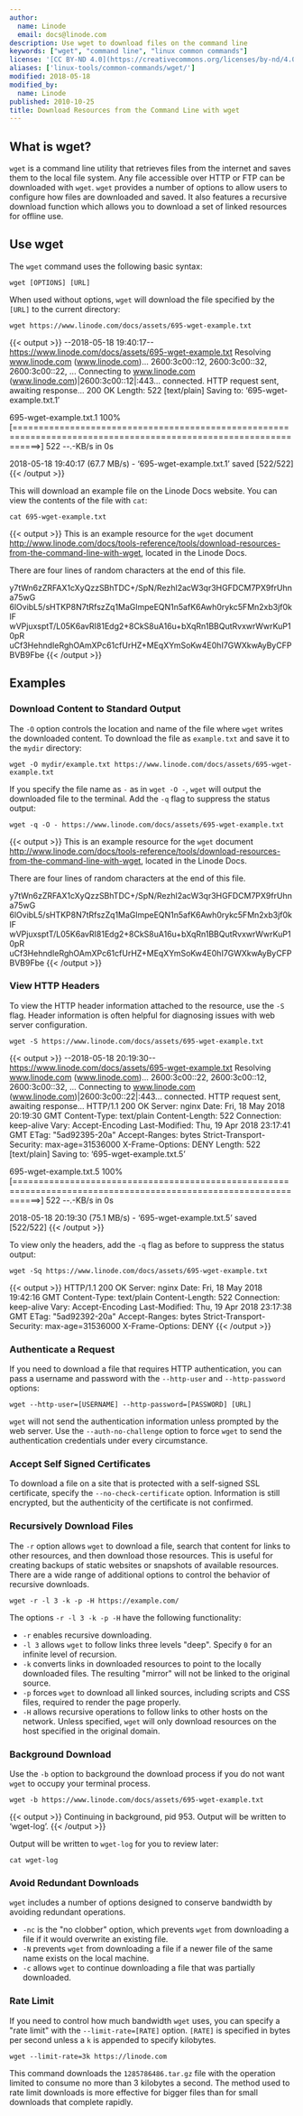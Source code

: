 ```yaml
---
author:
  name: Linode
  email: docs@linode.com
description: Use wget to download files on the command line
keywords: ["wget", "command line", "linux common commands"]
license: '[CC BY-ND 4.0](https://creativecommons.org/licenses/by-nd/4.0)'
aliases: ['linux-tools/common-commands/wget/']
modified: 2018-05-18
modified_by:
  name: Linode
published: 2010-10-25
title: Download Resources from the Command Line with wget
---
```


## What is wget?

`wget` is a command line utility that retrieves files from the internet and saves them to the local file system. Any file accessible over HTTP or FTP can be downloaded with `wget`. `wget` provides a number of options to allow users to configure how files are downloaded and saved. It also features a recursive download function which allows you to download a set of linked resources for offline use.

## Use wget

The `wget` command uses the following basic syntax:

    wget [OPTIONS] [URL]

When used without options, `wget` will download the file specified by the `[URL]` to the current directory:

    wget https://www.linode.com/docs/assets/695-wget-example.txt

{{< output >}}
--2018-05-18 19:40:17--  https://www.linode.com/docs/assets/695-wget-example.txt
Resolving www.linode.com (www.linode.com)... 2600:3c00::12, 2600:3c00::32, 2600:3c00::22, ...
Connecting to www.linode.com (www.linode.com)|2600:3c00::12|:443... connected.
HTTP request sent, awaiting response... 200 OK
Length: 522 [text/plain]
Saving to: ‘695-wget-example.txt.1’

695-wget-example.txt.1                              100%[=================================================================================================================>]     522  --.-KB/s    in 0s

2018-05-18 19:40:17 (67.7 MB/s) - ‘695-wget-example.txt.1’ saved [522/522]
{{< /output >}}

This will download an example file on the Linode Docs website. You can view the contents of the file with `cat`:

    cat 695-wget-example.txt

{{< output >}}
This is an example resource for the `wget` document
<http://www.linode.com/docs/tools-reference/tools/download-resources-from-the-command-line-with-wget>, located
in the Linode Docs.

There are four lines of random characters at the end of this file.

y7tWn6zZRFAX1cXyQzzSBhTDC+/SpN/RezhI2acW3qr3HGFDCM7PX9frUhna75wG
6lOvibL5/sHTKP8N7tRfszZq1MaGlmpeEQN1n5afK6Awh0rykc5FMn2xb3jf0klF
wVPjuxsptT/L05K6avRI81Edg2+8CkS8uA16u+bXqRn1BBQutRvxwrWwrKuP10pR
uCf3HehndIeRghOAmXPc61cfUrHZ+MEqXYmSoKw4E0hI7GWXkwAyByCFPBVB9Fbe
{{< /output >}}

## Examples

### Download Content to Standard Output

The `-O` option controls the location and name of the file where `wget` writes the downloaded content. To download the file as `example.txt` and save it to the `mydir` directory:

    wget -O mydir/example.txt https://www.linode.com/docs/assets/695-wget-example.txt

If you specify the file name as `-` as in `wget -O -`, `wget` will output the downloaded file to the terminal. Add the `-q` flag to suppress the status output:

    wget -q -O - https://www.linode.com/docs/assets/695-wget-example.txt

{{< output >}}
This is an example resource for the `wget` document
<http://www.linode.com/docs/tools-reference/tools/download-resources-from-the-command-line-with-wget>, located
in the Linode Docs.

There are four lines of random characters at the end of this file.

y7tWn6zZRFAX1cXyQzzSBhTDC+/SpN/RezhI2acW3qr3HGFDCM7PX9frUhna75wG
6lOvibL5/sHTKP8N7tRfszZq1MaGlmpeEQN1n5afK6Awh0rykc5FMn2xb3jf0klF
wVPjuxsptT/L05K6avRI81Edg2+8CkS8uA16u+bXqRn1BBQutRvxwrWwrKuP10pR
uCf3HehndIeRghOAmXPc61cfUrHZ+MEqXYmSoKw4E0hI7GWXkwAyByCFPBVB9Fbe
{{< /output >}}

### View HTTP Headers

To view the HTTP header information attached to the resource, use the `-S` flag. Header information is often helpful for diagnosing issues with web server configuration.

    wget -S https://www.linode.com/docs/assets/695-wget-example.txt

{{< output >}}
--2018-05-18 20:19:30--  https://www.linode.com/docs/assets/695-wget-example.txt
Resolving www.linode.com (www.linode.com)... 2600:3c00::22, 2600:3c00::12, 2600:3c00::32, ...
Connecting to www.linode.com (www.linode.com)|2600:3c00::22|:443... connected.
HTTP request sent, awaiting response...
  HTTP/1.1 200 OK
  Server: nginx
  Date: Fri, 18 May 2018 20:19:30 GMT
  Content-Type: text/plain
  Content-Length: 522
  Connection: keep-alive
  Vary: Accept-Encoding
  Last-Modified: Thu, 19 Apr 2018 23:17:41 GMT
  ETag: "5ad92395-20a"
  Accept-Ranges: bytes
  Strict-Transport-Security: max-age=31536000
  X-Frame-Options: DENY
Length: 522 [text/plain]
Saving to: ‘695-wget-example.txt.5’

695-wget-example.txt.5                              100%[=================================================================================================================>]     522  --.-KB/s    in 0s

2018-05-18 20:19:30 (75.1 MB/s) - ‘695-wget-example.txt.5’ saved [522/522]
{{< /output >}}

To view only the headers, add the `-q` flag as before to suppress the status output:

    wget -Sq https://www.linode.com/docs/assets/695-wget-example.txt

{{< output >}}
HTTP/1.1 200 OK
Server: nginx
Date: Fri, 18 May 2018 19:42:16 GMT
Content-Type: text/plain
Content-Length: 522
Connection: keep-alive
Vary: Accept-Encoding
Last-Modified: Thu, 19 Apr 2018 23:17:38 GMT
ETag: "5ad92392-20a"
Accept-Ranges: bytes
Strict-Transport-Security: max-age=31536000
X-Frame-Options: DENY
{{< /output >}}

### Authenticate a Request

If you need to download a file that requires HTTP authentication, you can pass a username and password with the `--http-user` and `--http-password` options:

    wget --http-user=[USERNAME] --http-password=[PASSWORD] [URL]

`wget` will not send the authentication information unless prompted by the web server. Use the `--auth-no-challenge` option to force `wget` to send the authentication credentials under every circumstance.

### Accept Self Signed Certificates

To download a file on a site that is protected with a self-signed SSL certificate, specify the `--no-check-certificate` option.
Information is still encrypted, but the authenticity of the certificate is not confirmed.

### Recursively Download Files

The `-r` option allows `wget` to download a file, search that content for links to other resources, and then download those resources. This is useful for creating backups of static websites or snapshots of available resources. There are a wide range of additional options to control the behavior of recursive downloads.

    wget -r -l 3 -k -p -H https://example.com/

The options `-r -l 3 -k -p -H` have the following functionality:

-   `-r` enables recursive downloading.
-   `-l 3` allows `wget` to follow links three levels "deep". Specify `0` for an infinite level of recursion.
-   `-k` converts links in downloaded resources to point to the locally downloaded files. The resulting "mirror" will not be linked to the original source.
-   `-p` forces `wget` to download all linked sources, including scripts and CSS files, required to render the page properly.
-   `-H` allows recursive operations to follow links to other hosts on the network. Unless specified, `wget` will only download resources on the host specified in the original domain.

### Background Download

Use the `-b` option to background the download process if you do not want `wget` to occupy your terminal process.

    wget -b https://www.linode.com/docs/assets/695-wget-example.txt

{{< output >}}
Continuing in background, pid 953.
Output will be written to ‘wget-log’.
{{< /output >}}

Output will be written to `wget-log` for you to review later:

    cat wget-log

### Avoid Redundant Downloads

`wget` includes a number of options designed to conserve bandwidth by avoiding redundant operations.

-   `-nc` is the "no clobber" option, which prevents `wget` from downloading a file if it would overwrite an existing file.
-   `-N` prevents `wget` from downloading a file if a newer file of the same name exists on the local machine.
-   `-c` allows `wget` to continue downloading a file that was partially downloaded.

### Rate Limit

If you need to control how much bandwidth `wget` uses, you can specify a "rate limit" with the `--limit-rate=[RATE]` option. `[RATE]` is specified in bytes per second unless a `k` is appended to specify kilobytes.

    wget --limit-rate=3k https://linode.com

This command downloads the `1285786486.tar.gz` file with the operation limited to consume no more than 3 kilobytes a second. The method used to rate limit downloads is more effective for bigger files than for small downloads that complete rapidly.
